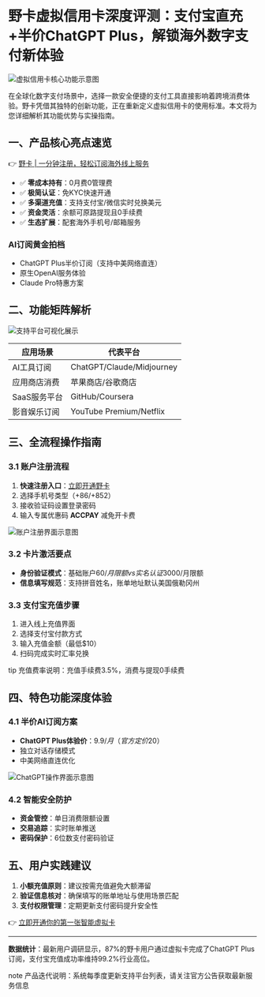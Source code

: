 # 野卡虚拟信用卡深度评测：支付宝直充+半价ChatGPT Plus，解锁海外数字支付新体验

![虚拟信用卡核心功能示意图](图片地址)

在全球化数字支付场景中，选择一款安全便捷的支付工具直接影响着跨境消费体验。野卡凭借其独特的创新功能，正在重新定义虚拟信用卡的使用标准。本文将为您详细解析其功能优势与实操指南。

## 一、产品核心亮点速览
👉 [野卡 | 一分钟注册，轻松订阅海外线上服务](https://bbtdd.com/yeka)

- ✅ **零成本持有**：0月费0管理费
- ✅ **极简认证**：免KYC快速开通
- ✅ **多渠道充值**：支持支付宝/微信实时兑换美元
- ✅ **资金灵活**：余额可原路提现且0手续费
- ✅ **生态扩展**：配套海外手机号/邮箱服务

### AI订阅黄金拍档
- ChatGPT Plus半价订阅（支持中美网络直连）
- 原生OpenAI服务体验
- Claude Pro特惠方案

## 二、功能矩阵解析
![支持平台可视化展示](图片地址)

| 应用场景         | 代表平台                     |
|------------------|------------------------------|
| AI工具订阅       | ChatGPT/Claude/Midjourney     |
| 应用商店消费     | 苹果商店/谷歌商店            |
| SaaS服务平台     | GitHub/Coursera               |
| 影音娱乐订阅     | YouTube Premium/Netflix      |

## 三、全流程操作指南
### 3.1 账户注册流程
1. **快速注册入口**：[立即开通野卡](https://bbtdd.com/yeka)
2. 选择手机号类型（+86/+852）
3. 接收验证码设置登录密码
4. 输入专属优惠码 **ACCPAY** 减免开卡费

![账户注册界面示意图](图片地址)

### 3.2 卡片激活要点
- **身份验证模式**：基础账户$60/月限额 vs 实名认证$3000/月限额
- **信息填写规范**：支持拼音姓名，账单地址默认美国俄勒冈州

### 3.3 支付宝充值步骤
1. 进入线上充值界面
2. 选择支付宝付款方式
3. 输入充值金额（最低$10）
4. 扫码完成实时汇率兑换

tip
充值费率说明：充值手续费3.5%，消费与提现0手续费


## 四、特色功能深度体验
### 4.1 半价AI订阅方案
- **ChatGPT Plus体验价**：$9.9/月（官方定价$20）
- 独立对话存储模式
- 中美网络直连优化

![ChatGPT操作界面示意图](图片地址)

### 4.2 智能安全防护
- **资金管控**：单日消费限额设置
- **交易追踪**：实时账单推送
- **密码保护**：6位数支付密码验证

## 五、用户实践建议
1. **小额充值原则**：建议按需充值避免大额滞留
2. **验证信息核对**：确保填写的账单地址与使用场景匹配
3. **支付权限管理**：定期更新支付密码提升安全性

👉 [立即开通你的第一张智能虚拟卡](https://bbtdd.com/yeka)

---

**数据统计**：最新用户调研显示，87%的野卡用户通过虚拟卡完成了ChatGPT Plus订阅，支付宝充值成功率维持99.2%行业高位。

note
产品迭代说明：系统每季度更新支持平台列表，请关注官方公告获取最新服务信息